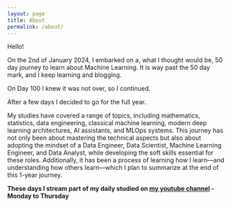 ```yaml
---
layout: page
title: About
permalink: /about/
---
```


Hello!

On the 2nd of January 2024, I embarked on a, what I thought would be, 50 day journey to learn about Machine Learning. It is way past the 50 day mark, and I keep learning and blogging. 

On Day 100 I knew it was not over, so I continued.

After a few days I decided to go for the full year.

My studies have covered a range of topics, including mathematics, statistics, data engineering, classical machine learning, modern deep learning architectures, AI assistants, and MLOps systems. This journey has not only been about mastering the technical aspects but also about adopting the mindset of a Data Engineer, Data Scientist, Machine Learning Engineer, and Data Analyst, while developing the soft skills essential for these roles. Additionally, it has been a process of learning how I learn—and understanding how others learn—which I plan to summarize at the end of this 1-year journey.

**These days I stream part of my daily studied on [my youtube channel](https://www.youtube.com/@ilearnthings123) - Monday to Thursday**
